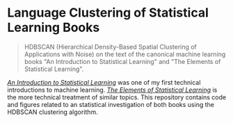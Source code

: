 # Language Clustering of Statistical Learning Books

> HDBSCAN (Hierarchical Density-Based Spatial Clustering of Applications with Noise) on the text of the canonical machine learning books "An Introduction to Statistical Learning" and "The Elements of Statistical Learning".

[_An Introduction to Statistical Learning_](http://trevorhastie.github.io/ISLR/) was one of my first technical introductions to machine learning. [_The Elements of Statistical Learning_](https://web.stanford.edu/~hastie/Papers/ESLII.pdf) is the more technical treatment of similar topics. This repository contains code and figures related to an statistical investigation of both books using the HDBSCAN clustering algorithm.
